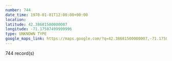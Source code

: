 ```yaml
---
number: 744
date_time: 1970-01-01T12:00:00+00:00
location: 
latitude: 42.38681500000007
longitude: -71.17587499999996
type: UNKNOWN TYPE
google_maps_link: https://maps.google.com/?q=42.38681500000007,-71.17587499999996
---
```


744 record(s)
